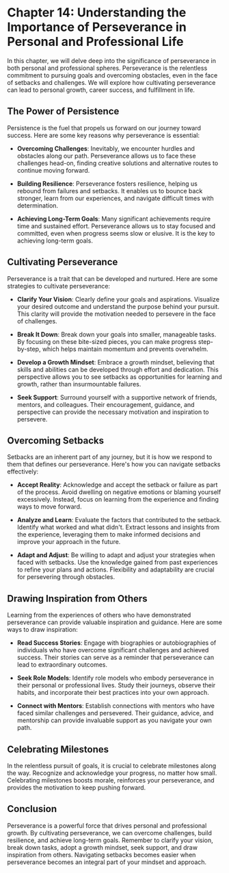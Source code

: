 Chapter 14: Understanding the Importance of Perseverance in Personal and Professional Life
==========================================================================================

In this chapter, we will delve deep into the significance of perseverance in both personal and professional spheres. Perseverance is the relentless commitment to pursuing goals and overcoming obstacles, even in the face of setbacks and challenges. We will explore how cultivating perseverance can lead to personal growth, career success, and fulfillment in life.

The Power of Persistence
------------------------

Persistence is the fuel that propels us forward on our journey toward success. Here are some key reasons why perseverance is essential:

* **Overcoming Challenges**: Inevitably, we encounter hurdles and obstacles along our path. Perseverance allows us to face these challenges head-on, finding creative solutions and alternative routes to continue moving forward.

* **Building Resilience**: Perseverance fosters resilience, helping us rebound from failures and setbacks. It enables us to bounce back stronger, learn from our experiences, and navigate difficult times with determination.

* **Achieving Long-Term Goals**: Many significant achievements require time and sustained effort. Perseverance allows us to stay focused and committed, even when progress seems slow or elusive. It is the key to achieving long-term goals.

Cultivating Perseverance
------------------------

Perseverance is a trait that can be developed and nurtured. Here are some strategies to cultivate perseverance:

* **Clarify Your Vision**: Clearly define your goals and aspirations. Visualize your desired outcome and understand the purpose behind your pursuit. This clarity will provide the motivation needed to persevere in the face of challenges.

* **Break It Down**: Break down your goals into smaller, manageable tasks. By focusing on these bite-sized pieces, you can make progress step-by-step, which helps maintain momentum and prevents overwhelm.

* **Develop a Growth Mindset**: Embrace a growth mindset, believing that skills and abilities can be developed through effort and dedication. This perspective allows you to see setbacks as opportunities for learning and growth, rather than insurmountable failures.

* **Seek Support**: Surround yourself with a supportive network of friends, mentors, and colleagues. Their encouragement, guidance, and perspective can provide the necessary motivation and inspiration to persevere.

Overcoming Setbacks
-------------------

Setbacks are an inherent part of any journey, but it is how we respond to them that defines our perseverance. Here's how you can navigate setbacks effectively:

* **Accept Reality**: Acknowledge and accept the setback or failure as part of the process. Avoid dwelling on negative emotions or blaming yourself excessively. Instead, focus on learning from the experience and finding ways to move forward.

* **Analyze and Learn**: Evaluate the factors that contributed to the setback. Identify what worked and what didn't. Extract lessons and insights from the experience, leveraging them to make informed decisions and improve your approach in the future.

* **Adapt and Adjust**: Be willing to adapt and adjust your strategies when faced with setbacks. Use the knowledge gained from past experiences to refine your plans and actions. Flexibility and adaptability are crucial for persevering through obstacles.

Drawing Inspiration from Others
-------------------------------

Learning from the experiences of others who have demonstrated perseverance can provide valuable inspiration and guidance. Here are some ways to draw inspiration:

* **Read Success Stories**: Engage with biographies or autobiographies of individuals who have overcome significant challenges and achieved success. Their stories can serve as a reminder that perseverance can lead to extraordinary outcomes.

* **Seek Role Models**: Identify role models who embody perseverance in their personal or professional lives. Study their journeys, observe their habits, and incorporate their best practices into your own approach.

* **Connect with Mentors**: Establish connections with mentors who have faced similar challenges and persevered. Their guidance, advice, and mentorship can provide invaluable support as you navigate your own path.

Celebrating Milestones
----------------------

In the relentless pursuit of goals, it is crucial to celebrate milestones along the way. Recognize and acknowledge your progress, no matter how small. Celebrating milestones boosts morale, reinforces your perseverance, and provides the motivation to keep pushing forward.

Conclusion
----------

Perseverance is a powerful force that drives personal and professional growth. By cultivating perseverance, we can overcome challenges, build resilience, and achieve long-term goals. Remember to clarify your vision, break down tasks, adopt a growth mindset, seek support, and draw inspiration from others. Navigating setbacks becomes easier when perseverance becomes an integral part of your mindset and approach.
